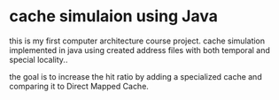 # cache simulaion using Java
this is my first computer architecture course project.
cache simulation implemented in java using created address files with both temporal and special locality..


the goal is to increase the hit ratio by adding a specialized cache and comparing it to Direct Mapped Cache.
